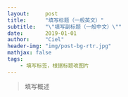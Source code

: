 ```yaml
---
layout:     post
title:      "填写标题（一般英文）"
subtitle:   "\"填写副标题（一般中文）\""
date:       2019-01-01
author:     "Ciel"
header-img: "img/post-bg-rtr.jpg"
mathjax: false
tags:
    - 填写标签，根据标题改图片
---
```


> 填写概述
